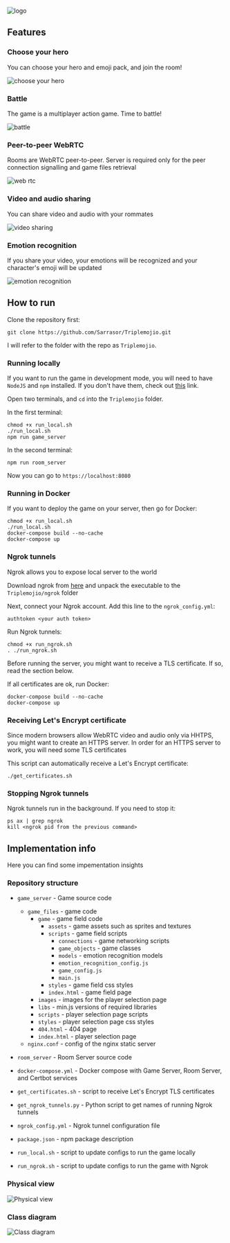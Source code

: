 ![logo](images/logo.png)

## Features

### Choose your hero

You can choose your hero and emoji pack, and join the room!

![choose your hero](images/choose_your_hero.gif)

### Battle

The game is a multiplayer action game. Time to battle!

![battle](images/battle.gif)

### Peer-to-peer WebRTC

Rooms are WebRTC peer-to-peer. Server is required only for the peer connection signalling and game files retrieval

![web rtc](images/web_rtc.png)

### Video and audio sharing

You can share video and audio with your rommates

![video sharing](images/video_sharing.gif)

### Emotion recognition

If you share your video, your emotions will be recognized and your character's emoji will be updated

![emotion recognition](images/emotion_recognition.gif)

## How to run

Clone the repository first:

```
git clone https://github.com/Sarrasor/Triplemojio.git
```

I will refer to the folder with the repo as `Triplemojio`.

### Running locally 

If you want to run the game in development mode, you will need to have `NodeJS` and `npm` installed. If you don't have them, check out [this](https://docs.npmjs.com/downloading-and-installing-node-js-and-npm) link.

Open two terminals, and `cd` into the `Triplemojio` folder.

In the first terminal:

```
chmod +x run_local.sh
./run_local.sh
npm run game_server
```

In the second terminal:

```
npm run room_server
```

Now you can go to `https://localhost:8080`

### Running in Docker

If you want to deploy the game on your server, then go for Docker:

```
chmod +x run_local.sh
./run_local.sh
docker-compose build --no-cache
docker-compose up
```

### Ngrok tunnels

Ngrok allows you to expose local server to the world

Download ngrok from [here](https://ngrok.com/download) and unpack the executable to the `Triplemojio/ngrok` folder

Next, connect your Ngrok account. Add this line to the `ngrok_config.yml`:

```
authtoken <your auth token>
```

Run Ngrok tunnels:

```
chmod +x run_ngrok.sh
. ./run_ngrok.sh
```

Before running the server, you might want to receive a TLS certificate. If so, read the section below.


If all certificates are ok, run Docker:

```
docker-compose build --no-cache
docker-compose up
```

### Receiving Let's Encrypt certificate

Since modern browsers allow WebRTC video and audio only via HHTPS, you might want to create an HTTPS server. In order for an HTTPS server to work, you will need some TLS certificates

This script can automatically receive a Let's Encrypt certificate:

```
./get_certificates.sh
```

### Stopping Ngrok tunnels

Ngrok tunnels run in the background. If you need to stop it:

```
ps ax | grep ngrok
kill <ngrok pid from the previous command>
```

## Implementation info

Here you can find some impementation insights 

### Repository structure

- `game_server` - Game source code
	- `game_files` - game code
		- `game` - game field code
			- `assets` - game assets such as sprites and textures
			- `scripts` - game field scripts
				- `connections` - game networking scripts
				- `game_objects` - game classes
				- `models` - emotion recognition models
				- `emotion_recognition_config.js`
				- `game_config.js`
				- `main.js`
			- `styles` - game field css styles
			- `index.html` - game field page
		- `images` - images for the player selection page
		- `libs` - min.js versions of required libraries
		- `scripts` - player selection page scripts
		- `styles` - player selection page css styles
		- `404.html` - 404 page
		- `index.html` - player selection page
	- `nginx.conf` - config of the nginx static server
- `room_server` - Room Server source code
- `docker-compose.yml` - Docker compose with Game Server, Room Server, and Certbot services

- `get_certificates.sh` - script to receive Let's Encrypt TLS certificates
- `get_ngrok_tunnels.py` - Python script to get names of running Ngrok tunnels
- `ngrok_config.yml` - Ngrok tunnel configuration file
- `package.json` - npm package description
- `run_local.sh` - script to update configs to run the game locally
- `run_ngrok.sh` - script to update configs to run the game with Ngrok

### Physical view

![Physical view](images/physical_view.png)

### Class diagram

![Class diagram](images/class_diagram.png)
